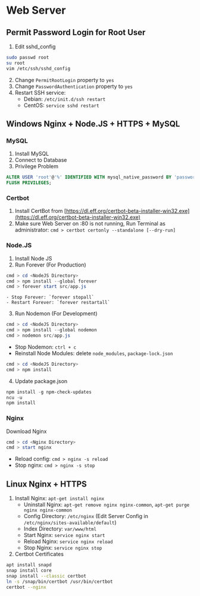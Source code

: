# Web Server

## Permit Password Login for Root User

1. Edit sshd_config

```bash
sudo passwd root
su root
vim /etc/ssh/sshd_config
```

2. Change `PermitRootLogin` property to `yes`
3. Change `PasswordAuthentication` property to `yes`
4. Restart SSH service:
    - Debian: `/etc/init.d/ssh restart`
    - CentOS: `service sshd restart`

## Windows Nginx + Node.JS + HTTPS + MySQL

### MySQL

1. Install MySQL
2. Connect to Database
3. Privilege Problem

```sql
ALTER USER 'root'@'%' IDENTIFIED WITH mysql_native_password BY 'password';
FLUSH PRIVILEGES;
```

### Certbot

1. Install CertBot from [https://dl.eff.org/certbot-beta-installer-win32.exe](https://dl.eff.org/certbot-beta-installer-win32.exe)
2. Make sure Web Server on :80 is not running, Run Terminal as administrator: `cmd > certbot certonly --standalone [--dry-run]`

### Node.JS

1. Install Node JS
2. Run Forever (For Production)

```powershell
cmd > cd <NodeJS Directory>
cmd > npm install --global forever
cmd > forever start src/app.js
```

    - Stop Forever: `forever stopall`
    - Restart Forever: `forever restartall`

3. Run Nodemon (For Development)

```powershell
cmd > cd <NodeJS Directory>
cmd > npm install --global nodemon
cmd > nodemon src/app.js
```

- Stop Nodemon: `ctrl + c`
- Reinstall Node Modules: delete `node_modules`, `package-lock.json`

```powershell
cmd > cd <NodeJS Directory>
cmd > npm install
```

4. Update package.json

```powershell
npm install -g npm-check-updates
ncu -u
npm install
```

### Nginx

Download Nginx

```powershell
cmd > cd <Nginx Directory>
cmd > start nginx
```

- Reload config: `cmd > nginx -s reload`
- Stop nginx: `cmd > nginx -s stop`

## Linux Nginx + HTTPS

1. Install Nginx: `apt-get install nginx`
    - Uninstall Nginx: `apt-get remove nginx nginx-common`, `apt-get purge nginx nginx-common`
    - Config Directory: `/etc/nginx` (Edit Server Config in `/etc/nginx/sites-available/default`)
    - Index Directory: `var/www/html`
    - Start Nginx: `service nginx start`
    - Reload Nginx: `service nginx reload`
    - Stop Nginx: `service nginx stop`
2. Certbot Certificates

```bash
apt install snapd
snap install core
snap install --classic certbot
ln -s /snap/bin/certbot /usr/bin/certbot
certbot --nginx
```

